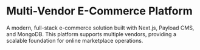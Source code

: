 # Multi-Vendor E-Commerce Platform
A modern, full-stack e-commerce solution built with Next.js, Payload CMS, and MongoDB. This platform supports multiple vendors, providing a scalable foundation for online marketplace operations.

